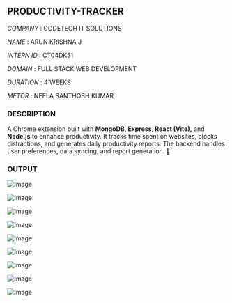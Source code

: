 ## PRODUCTIVITY-TRACKER
*COMPANY*   : CODETECH IT SOLUTIONS

*NAME*      : ARUN KRISHNA J 

*INTERN ID* : CT04DK51

*DOMAIN*    : FULL STACK WEB DEVELOPMENT

*DURATION*  : 4 WEEKS

*METOR*     : NEELA SANTHOSH KUMAR

### DESCRIPTION 
A Chrome extension built with **MongoDB, Express, React (Vite),** and **Node.js** to enhance productivity. It tracks time spent on websites, blocks distractions, and generates daily productivity reports. The backend handles user preferences, data syncing, and report generation. 🚀

### OUTPUT
![Image](https://github.com/user-attachments/assets/25954efa-b5b5-48da-af0c-2375f1aab0d9)

![Image](https://github.com/user-attachments/assets/d90436f3-bcca-4f6f-ac99-61b4e54c46c9)

![Image](https://github.com/user-attachments/assets/22a10105-1764-4fcb-8666-83cb61e11cf5)

![Image](https://github.com/user-attachments/assets/b732379d-fc0f-466d-8358-4876361aee5c)

![Image](https://github.com/user-attachments/assets/6dcb7fd6-f807-42aa-9439-fa15f00a1b99)

![Image](https://github.com/user-attachments/assets/d92913cd-2145-4ca5-bddb-bef5e193561c)

![Image](https://github.com/user-attachments/assets/c7be757b-5987-434c-ad46-776afdf83fd6)

![Image](https://github.com/user-attachments/assets/982747fc-a195-42e6-b958-ec6e8b61347b)

![Image](https://github.com/user-attachments/assets/b0692b2f-6f80-44e3-b164-889c30df494d)
